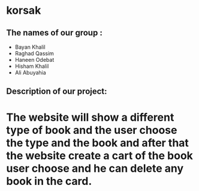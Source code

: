# korsak

## The names of our group :
 
 * Bayan Khalil
 * Raghad Qassim
 * Haneen Odebat
 * Hisham Khalil
 * Ali Abuyahia

## Description of our project:

 # The website will show a different type of book and the user choose the type and the book and after that the website create a cart of the book user choose and he can delete any book in the card. 

